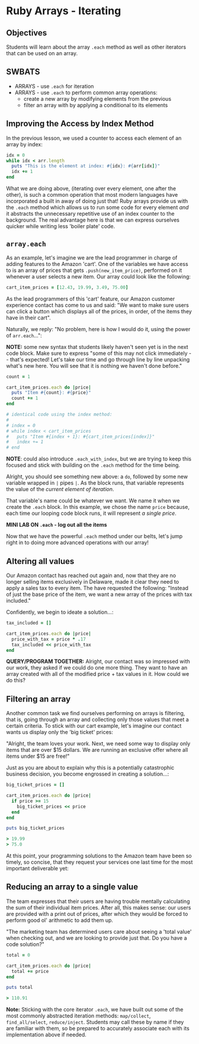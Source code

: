 # Ruby Arrays - Iterating

## Objectives

Students will learn about the array `.each` method as well as other iterators that can be used on an array.

## SWBATS

+ ARRAYS - use `.each` for iteration
+ ARRAYS - use `.each` to perform common array operations:
  - create a new array by modifying elements from the previous
  - filter an array with by applying a conditional to its elements

## Improving the Access by Index Method

In the previous lesson, we used a counter to access each element of an array by index:

```ruby
idx = 0
while idx < arr.length
  puts "This is the element at index: #{idx}: #{arr[idx]}"
  idx += 1
end
```

What we are doing above, (iterating over every element, one after the other), is such a common operation that most modern languages have incorporated a built in away of doing just that! Ruby arrays provide us with the `.each` method which allows us to run some code for every element _and_ it abstracts the unnecessary repetitive use of an index counter to the background. The real advantage here is that we can express ourselves quicker while writing less 'boiler plate' code.

## `array.each`

As an example, let's imagine we are the lead programmer in charge of adding features to the Amazon 'cart'. One of the variables we have access to is an array of prices that gets `.push(new_item_price)`, performed on it whenever a user selects a new item. Our array could look like the following:

```Ruby
cart_item_prices = [12.43, 19.99, 3.49, 75.00]
```

As the lead programmers of this 'cart' feature, our Amazon customer experience contact has come to us and said: "We want to make sure users can click a button which displays all of the prices, in order, of the items they have in their cart".

Naturally, we reply: "No problem, here is how I would do it, using the power of `arr.each`...":

**NOTE:** some new syntax that students likely haven't seen yet is in the next code block. Make sure to express "some of this may not click immediately -- that's expected! Let's take our time and go through line by line unpacking what's new here. You will see that it is nothing we haven't done before."

```ruby
count = 1

cart_item_prices.each do |price|
  puts "Item #{count}: #{price}"
  count += 1
end

# identical code using the index method:
#
# index = 0
# while index < cart_item_prices
#   puts "Item #{index + 1}: #{cart_item_prices[index]}"
#   index += 1
# end
```

**NOTE**: could also introduce `.each_with_index`, but we are trying to keep this focused and stick with building on the `.each` method for the time being.

Alright, you should see something new above: a `do`, followed by some new variable wrapped in `|` pipes `|`. As the block runs, that variable represents the value of the _current element of iteration_.

That variable's name could be whatever we want. We name it when we create the `.each` block. In this example, we chose the name `price` because, each time our looping code block runs, it will represent _a single price_.

**MINI LAB ON `.each` - log out all the items**

Now that we have the powerful `.each` method under our belts, let's jump right in to doing more advanced operations with our array!

## Altering all values

Our Amazon contact has reached out again and, now that they are no longer selling items exclusively in Delaware, made it clear they need to apply a sales tax to every item. The have requested the following: "Instead of just the base price of the item, we want a new array of the prices with tax included."

Confidently, we begin to ideate a solution...:

```Ruby
tax_included = []

cart_item_prices.each do |price|
  price_with_tax = price * .17
  tax_included << price_with_tax
end
```

**QUERY/PROGRAM TOGETHER:** Alright, our contact was so impressed with our work, they asked if we could do one more thing. They want to have an array created with all of the modified price + tax values in it. How could we do this?

## Filtering an array

Another common task we find ourselves performing on arrays is filtering, that is, going through an array and collecting only those values that meet a certain criteria. To stick with our cart example, let's imagine our contact wants us display only the 'big ticket' prices:

"Alright, the team loves your work. Next, we need some way to display only items that are over $15 dollars. We are running an exclusive offer where all items under $15 are free!"

Just as you are about to explain why this is a potentially catastrophic business decision, you become engrossed in creating a solution...:

```ruby
big_ticket_prices = []

cart_item_prices.each do |price|
  if price >= 15
    big_ticket_prices << price
  end
end

puts big_ticket_prices

> 19.99
> 75.0
```

At this point, your programming solutions to the Amazon team have been so timely, so concise, that they request your services one last time for the most important deliverable yet:

## Reducing an array to a single value

The team expresses that their users are having trouble mentally calculating the sum of their individual item prices. After all, this makes sense: our users are provided with a print out of prices, after which they would be forced to perform good ol' arithmetic to add them up.

"The marketing team has determined users care about seeing a 'total value' when checking out, and we are looking to provide just that. Do you have a code solution?"

```ruby
total = 0

cart_item_prices.each do |price|
  total += price
end

puts total

> 110.91
```

**Note:** Sticking with the core iterator `.each`, we have built out some of the most commonly abstracted iteration methods: `map/collect`, `find_all/select`, `reduce/inject`. Students may call these by name if they are familiar with them, so be prepared to accurately associate each with its implementation above if needed. 
